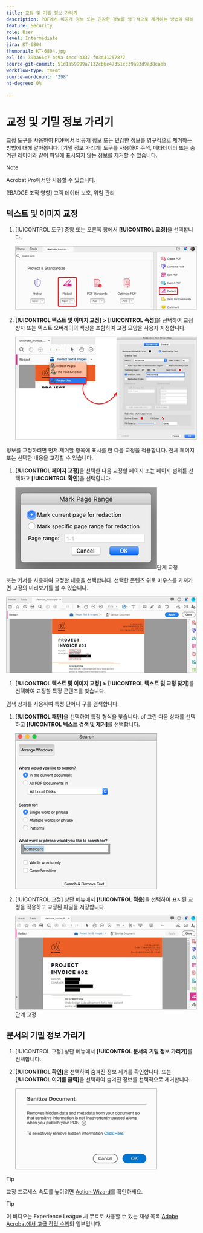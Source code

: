 ```yaml
---
title: 교정 및 기밀 정보 가리기
description: PDF에서 비공개 정보 또는 민감한 정보를 영구적으로 제거하는 방법에 대해 알아봅니다.
feature: Security
role: User
level: Intermediate
jira: KT-6804
thumbnail: KT-6804.jpg
exl-id: 39ba66c7-bc9a-4ecc-b337-f03d31257877
source-git-commit: 51d1a59999a7132cb6e47351cc39a93d9a38eaeb
workflow-type: tm+mt
source-wordcount: '298'
ht-degree: 0%

---
```


# 교정 및 기밀 정보 가리기

교정 도구를 사용하여 PDF에서 비공개 정보 또는 민감한 정보를 영구적으로 제거하는 방법에 대해 알아봅니다. [기밀 정보 가리기] 도구를 사용하여 주석, 메타데이터 또는 숨겨진 레이어와 같이 파일에 표시되지 않는 정보를 제거할 수 있습니다.

>[!NOTE]
>
>Acrobat Pro에서만 사용할 수 있습니다.

[!BADGE 조직 영향]
고객 데이터 보호, 위험 관리

## 텍스트 및 이미지 교정

1. [!UICONTROL 도구] 중앙 또는 오른쪽 창에서 **[!UICONTROL 교정]**&#x200B;을 선택합니다.

   ![단계 1 교정](../assets/Redact_1.png)

1. **[!UICONTROL 텍스트 및 이미지 교정]** **>** **[!UICONTROL 속성]**&#x200B;을 선택하여 교정 상자 또는 텍스트 오버레이의 색상을 포함하여 교정 모양을 사용자 지정합니다.

   ![2 단계 교정](../assets/Redact_2.png)

정보를 교정하려면 먼저 제거할 항목에 표시를 한 다음 교정을 적용합니다. 전체 페이지 또는 선택한 내용을 교정할 수 있습니다.

1. **[!UICONTROL 페이지 교정]**&#x200B;을 선택한 다음 교정할 페이지 또는 페이지 범위를 선택하고 **[!UICONTROL 확인]**&#x200B;을 선택합니다.

   ![4](../assets/Redact_3.png)단계 교정

또는 커서를 사용하여 교정할 내용을 선택합니다. 선택한 콘텐츠 위로 마우스를 가져가면 교정의 미리보기를 볼 수 있습니다.

   ![5a단계 교정](../assets/Redact_4.png)

1. **[!UICONTROL 텍스트 및 이미지 교정]** **>** **[!UICONTROL 텍스트 및 교정 찾기]**&#x200B;를 선택하여 교정할 특정 콘텐츠를 찾습니다.

검색 상자를 사용하여 특정 단어나 구를 검색합니다.

1. **[!UICONTROL 패턴]**&#x200B;을 선택하여 특정 형식을 찾습니다. of 그런 다음 상자를 선택하고 **[!UICONTROL 텍스트 검색 및 제거]**&#x200B;를 선택합니다.

   ![5b단계 교정](../assets/Redact_5.png)

1. [!UICONTROL 교정] 상단 메뉴에서 **[!UICONTROL 적용]**&#x200B;을 선택하여 표시된 교정을 적용하고 교정된 파일을 저장합니다.

   ![6](../assets/Redact_6.png)단계 교정

## 문서의 기밀 정보 가리기

1. [!UICONTROL 교정] 상단 메뉴에서 **[!UICONTROL 문서의 기밀 정보 가리기]**&#x200B;를 선택합니다.

1. **[!UICONTROL 확인]**&#x200B;을 선택하여 숨겨진 정보 제거를 확인합니다. 또는 **[!UICONTROL 여기를 클릭]**&#x200B;을 선택하여 숨겨진 정보를 선택적으로 제거합니다.

   ![단계 기밀 정보 가리기](../assets/Redact_7.png)

>[!TIP]
>
교정 프로세스 속도를 높이려면 [Action Wizard](../advanced-tasks/action.md)를 확인하세요.

>[!TIP]
>
이 비디오는 Experience League 시 무료로 사용할 수 있는 재생 목록 [Adobe Acrobat에서 고급 작업 수행](https://experienceleague.adobe.com/en/playlists/acrobat-peform-advanced-tasks)의 일부입니다.
